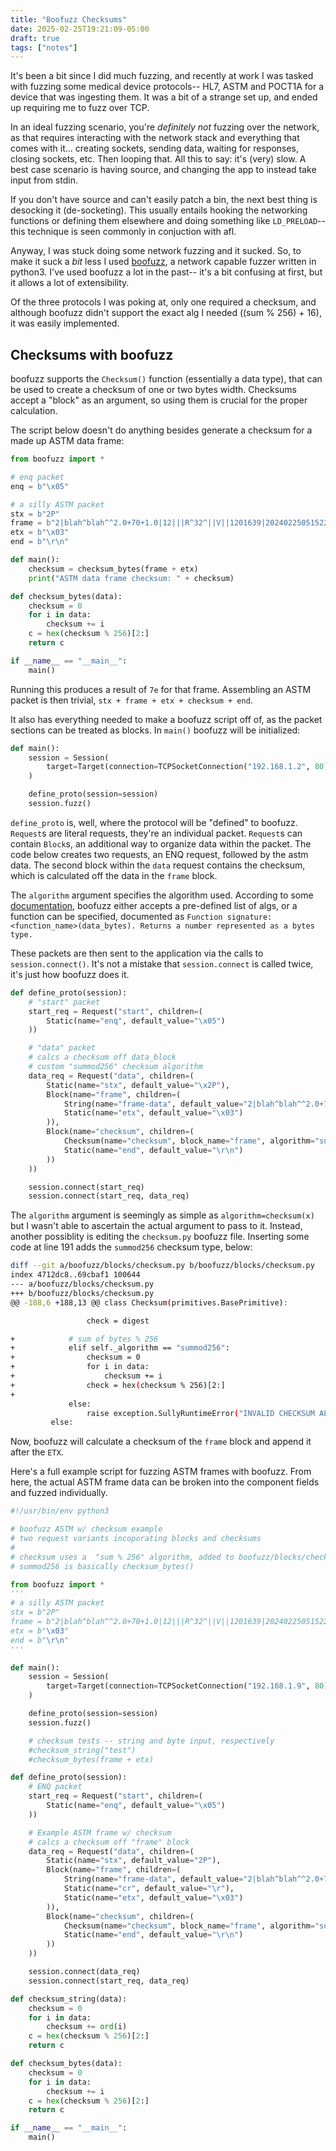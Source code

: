 ```yaml
---
title: "Boofuzz Checksums"
date: 2025-02-25T19:21:09-05:00
draft: true
tags: ["notes"]
---
```


It's been a bit since I did much fuzzing, and recently at work I was tasked with fuzzing some medical device protocols-- HL7, ASTM and POCT1A for a device that was ingesting them. It was a bit of a strange set up, and ended up requiring me to fuzz over TCP.

In an ideal fuzzing scenario, you're *definitely not* fuzzing over the network, as that requires interacting with the network stack and everything that comes with it... creating sockets, sending data, waiting for responses, closing sockets, etc. Then looping that. All this to say: it's (very) slow. A best case scenario is having source, and changing the app to instead take input from stdin. 

If you don't have source and can't easily patch a bin, the next best thing is desocking it (de-socketing). This usually entails hooking the networking functions or defining them elsewhere and doing something like `LD_PRELOAD`-- this technique is seen commonly in conjuction with afl.

Anyway, I was stuck doing some network fuzzing and it sucked. So, to make it suck a *bit* less I used [boofuzz](https://github.com/jtpereyda/boofuzz), a network capable fuzzer written in python3. I've used boofuzz a lot in the past-- it's a bit confusing at first, but it allows a lot of extensibility. 

Of the three protocols I was poking at, only one required a checksum, and although boofuzz didn't support the exact alg I needed ((sum % 256) + 16), it was easily implemented.

## Checksums with boofuzz

boofuzz supports the `Checksum()` function (essentially a data type), that can be used to create a checksum of one or two bytes width. Checksums accept a "block" as an argument, so using them is crucial for the proper calculation. 

The script below doesn't do anything besides generate a checksum for a made up ASTM data frame:

```python
from boofuzz import *

# enq packet
enq = b"\x05"

# a silly ASTM packet
stx = b"2P"
frame = b"2|blah^blah^^2.0+70+1.0|12|||R^32^||V||1201639|20240225051522|2333352156323|19\r"
etx = b"\x03"
end = b"\r\n"

def main():
    checksum = checksum_bytes(frame + etx)
    print("ASTM data frame checksum: " + checksum)

def checksum_bytes(data):
    checksum = 0
    for i in data:
        checksum += i
    c = hex(checksum % 256)[2:]
    return c

if __name__ == "__main__":
    main()
```

Running this produces a result of `7e` for that frame. Assembling an ASTM packet is then trivial, `stx + frame + etx + checksum + end`.

It also has everything needed to make a boofuzz script off of, as the packet sections can be treated as blocks. In `main()` boofuzz will be initialized:

```python
def main():
    session = Session(
        target=Target(connection=TCPSocketConnection("192.168.1.2", 80)),
    )

    define_proto(session=session)
    session.fuzz()
```

`define_proto` is, well, where the protocol will be "defined" to boofuzz. `Request`s are literal requests, they're an individual packet. `Request`s can contain `Block`s, an additional way to organize data within the packet. The code below creates two requests, an ENQ request, followed by the astm data. The second block within the `data` request contains the checksum, which is calculated off the data in the `frame` block.

The `algorithm` argument specifies the algorithm used. According to some [documentation](boofuzz/blocks/checksum.py), boofuzz either accepts a pre-defined list of algs, or a function can be specified, documented as `Function signature:  <function_name>(data_bytes). Returns a number represented as a bytes type.`

These packets are then sent to the application via the calls to `session.connect()`. It's not a mistake that `session.connect` is called twice, it's just how boofuzz does it.

```python
def define_proto(session):
    # "start" packet
    start_req = Request("start", children=(
        Static(name="enq", default_value="\x05")
    ))

    # "data" packet
    # calcs a checksum off data_block
    # custom "summod256" checksum algorithm
    data_req = Request("data", children=(
        Static(name="stx", default_value="\x2P"),
        Block(name="frame", children=(
            String(name="frame-data", default_value="2|blah^blah^^2.0+70+1.0|12|||R^32^||V||1201639|20240225051522|2333352156323|19\r"),
            Static(name="etx", default_value="\x03")
        )),
        Block(name="checksum", children=(
            Checksum(name="checksum", block_name="frame", algorithm="summod256"),
            Static(name="end", default_value="\r\n")
        ))        
    ))

    session.connect(start_req)
    session.connect(start_req, data_req)
```

The `algorithm` argument is seemingly as simple as `algorithm=checksum(x)` but I wasn't able to ascertain the actual argument to pass to it. Instead, another possiblity is editing the `checksum.py` boofuzz file. Inserting some code at line 191 adds the `summod256` checksum type, below:

```sh
diff --git a/boofuzz/blocks/checksum.py b/boofuzz/blocks/checksum.py
index 4712dc8..69cbaf1 100644
--- a/boofuzz/blocks/checksum.py
+++ b/boofuzz/blocks/checksum.py
@@ -188,6 +188,13 @@ class Checksum(primitives.BasePrimitive):

                 check = digest

+            # sum of bytes % 256
+            elif self._algorithm == "summod256":
+                checksum = 0
+                for i in data:
+                    checksum += i
+                check = hex(checksum % 256)[2:]
+
             else:
                 raise exception.SullyRuntimeError("INVALID CHECKSUM ALGORITHM SPECIFIED: %s" % self._algorithm)
         else:
```

Now, boofuzz will calculate a checksum of the `frame` block and append it after the `ETX`.

Here's a full example script for fuzzing ASTM frames with boofuzz. From here, the actual ASTM frame data can be broken into the component fields and fuzzed individually. 

```python
#!/usr/bin/env python3

# boofuzz ASTM w/ checksum example
# two request variants incoporating blocks and checksums
#   
# checksum uses a  "sum % 256" algorithm, added to boofuzz/blocks/checksum.py
# summod256 is basically checksum_bytes()

from boofuzz import *
'''
# a silly ASTM packet
stx = b"2P"
frame = b"2|blah^blah^^2.0+70+1.0|12|||R^32^||V||1201639|20240225051522|2333352156323|19"
etx = b"\x03"
end = b"\r\n"
'''

def main():
    session = Session(
        target=Target(connection=TCPSocketConnection("192.168.1.9", 80)),
    )

    define_proto(session=session)
    session.fuzz()

    # checksum tests -- string and byte input, respectively
    #checksum_string("test")
    #checksum_bytes(frame + etx)

def define_proto(session):
    # ENQ packet
    start_req = Request("start", children=(
        Static(name="enq", default_value="\x05")
    ))

    # Example ASTM frame w/ checksum
    # calcs a checksum off "frame" block
    data_req = Request("data", children=(
        Static(name="stx", default_value="2P"),
        Block(name="frame", children=(
            String(name="frame-data", default_value="2|blah^blah^^2.0+70+1.0|12|||R^32^||V||1201639|20240225051522|2333352156323|19"),
            Static(name="cr", default_value="\r"),
            Static(name="etx", default_value="\x03")
        )),
        Block(name="checksum", children=(
            Checksum(name="checksum", block_name="frame", algorithm="summod256"),
            Static(name="end", default_value="\r\n")
        ))        
    ))

    session.connect(data_req)
    session.connect(start_req, data_req)

def checksum_string(data):
    checksum = 0
    for i in data:
        checksum += ord(i)
    c = hex(checksum % 256)[2:]
    return c

def checksum_bytes(data):
    checksum = 0
    for i in data:
        checksum += i
    c = hex(checksum % 256)[2:]
    return c

if __name__ == "__main__":
    main()
```